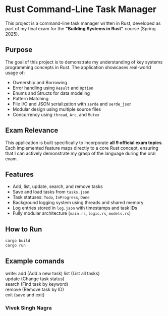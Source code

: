 # Rust Command-Line Task Manager

This project is a command-line task manager written in Rust, developed as part of my final exam for the **"Building Systems in Rust"** course (Spring 2025).

## Purpose

The goal of this project is to demonstrate my understanding of key systems programming concepts in Rust. The application showcases real-world usage of:

- Ownership and Borrowing
- Error handling using `Result` and `Option`
- Enums and Structs for data modeling
- Pattern Matching
- File I/O and JSON serialization with `serde` and `serde_json`
- Modular design using multiple source files
- Concurrency using `thread`, `Arc`, and `Mutex`

## Exam Relevance

This application is built specifically to incorporate **all 9 official exam topics**. Each implemented feature maps directly to a core Rust concept, ensuring that I can actively demonstrate my grasp of the language during the oral exam.

## Features

- Add, list, update, search, and remove tasks
- Save and load tasks from `tasks.json`
- Task statuses: `Todo`, `InProgress`, `Done`
- Background logging system using threads and shared memory
- Log entries stored in `log.json` with timestamps and task IDs
- Fully modular architecture (`main.rs`, `logic.rs`, `models.rs`)

## How to Run

```bash
cargo build
cargo run
```
## Example comands
write:
add         (Add a new task) 
list        (List all tasks)  
update      (Change task status)  
search      (Find task by keyword)  
remove      (Remove task by ID)  
exit        (save and exit)

### Vivek Singh Nagra